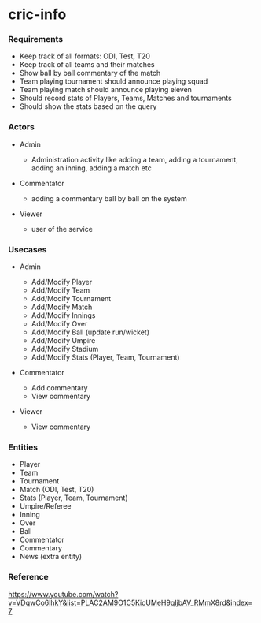 # cric-info

### Requirements

* Keep track of all formats: ODI, Test, T20
* Keep track of all teams and their matches
* Show ball by ball commentary of the match
* Team playing tournament should announce playing squad
* Team playing match should announce playing eleven
* Should record stats of Players, Teams, Matches and tournaments
* Should show the stats based on the query

### Actors

* Admin
    - Administration activity like adding a team, adding a tournament, adding an inning, adding a match etc

* Commentator
    - adding a commentary ball by ball on the system

* Viewer
    - user of the service

### Usecases

* Admin
    - Add/Modify Player
    - Add/Modify Team
    - Add/Modify Tournament
    - Add/Modify Match
    - Add/Modify Innings
    - Add/Modify Over
    - Add/Modify Ball (update run/wicket)
    - Add/Modify Umpire
    - Add/Modify Stadium
    - Add/Modify Stats (Player, Team, Tournament)

* Commentator
    - Add commentary
    - View commentary

* Viewer
    - View commentary

### Entities

* Player
* Team
* Tournament
* Match (ODI, Test, T20)
* Stats (Player, Team, Tournament)
* Umpire/Referee
* Inning
* Over
* Ball
* Commentator
* Commentary
* News (extra entity)

### Reference
https://www.youtube.com/watch?v=VDqwCo6lhkY&list=PLAC2AM9O1C5KioUMeH9qIjbAV_RMmX8rd&index=7

